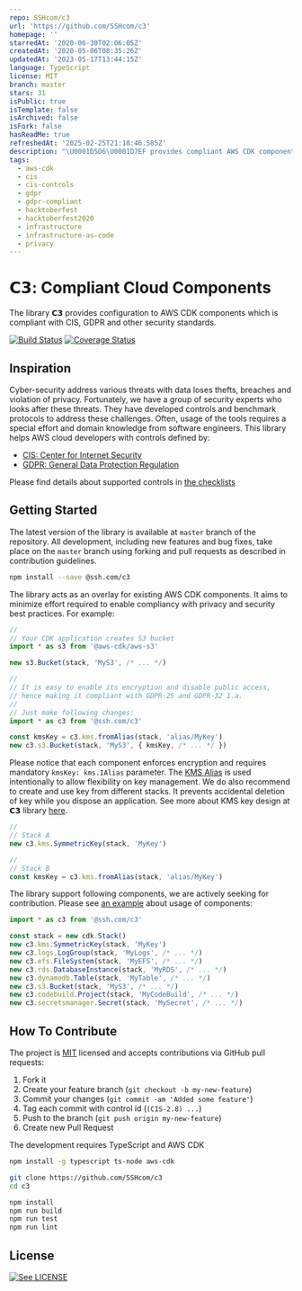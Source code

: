 ```yaml
---
repo: SSHcom/c3
url: 'https://github.com/SSHcom/c3'
homepage: ''
starredAt: '2020-06-30T02:06:05Z'
createdAt: '2020-05-06T08:35:26Z'
updatedAt: '2023-05-17T13:44:15Z'
language: TypeScript
license: MIT
branch: master
stars: 31
isPublic: true
isTemplate: false
isArchived: false
isFork: false
hasReadMe: true
refreshedAt: '2025-02-25T21:18:46.585Z'
description: "\U0001D5D6\U0001D7EF provides compliant AWS CDK components to various security standards."
tags:
  - aws-cdk
  - cis
  - cis-controls
  - gdpr
  - gdpr-compliant
  - hacktoberfest
  - hacktoberfest2020
  - infrastructure
  - infrastructure-as-code
  - privacy
---
```


# 𝗖𝟯: Compliant Cloud Components

The library 𝗖𝟯 provides configuration to AWS CDK components which is compliant with CIS, GDPR and other security standards. 

[![Build Status](https://api.travis-ci.org/SSHcom/c3.svg?branch=master)](http://travis-ci.org/SSHcom/c3)
[![Coverage Status](https://coveralls.io/repos/github/SSHcom/c3/badge.svg?branch=master)](https://coveralls.io/github/SSHcom/c3?branch=master)

## Inspiration

Cyber-security address various threats with data loses thefts, breaches and violation of privacy. Fortunately, we have a group of security experts who looks after these threats. They have developed controls and benchmark protocols to address these challenges. Often, usage of the tools requires a special effort and domain knowledge from software engineers. This library helps AWS cloud developers with controls defined by:

* [CIS: Center for Internet Security](https://www.cisecurity.org)
* [GDPR: General Data Protection Regulation](https://gdpr.eu/tag/gdpr/)

Please find details about supported controls in [the checklists](doc/checklist.md)

## Getting Started

The latest version of the library is available at `master` branch of the repository. All development, including new features and bug fixes, take place on the `master` branch using forking and pull requests as described in contribution guidelines.

```bash
npm install --save @ssh.com/c3
```

The library acts as an overlay for existing AWS CDK components. It aims to minimize effort required to enable compliancy with privacy and security best practices. For example:

```typescript
//
// Your CDK application creates S3 bucket
import * as s3 from '@aws-cdk/aws-s3'

new s3.Bucket(stack, 'MyS3', /* ... */)

//
// It is easy to enable its encryption and disable public access,
// hence making it compliant with GDPR-25 and GDPR-32 1.a.
// 
// Just make following changes:
import * as c3 from '@ssh.com/c3'

const kmsKey = c3.kms.fromAlias(stack, 'alias/MyKey')
new c3.s3.Bucket(stack, 'MyS3', { kmsKey, /* ... */ })
```

Please notice that each component enforces encryption and requires
mandatory `kmsKey: kms.IAlias` parameter. The [KMS Alias](https://docs.aws.amazon.com/kms/latest/developerguide/programming-aliases.html) is used intentionally to allow flexibility on key management. We do also recommend to create and use key from different stacks. It prevents accidental deletion of key while you dispose an application. See more about KMS key design at 𝗖𝟯 library [here](./doc/kms-key.md).

```typescript
//
// Stack A
new c3.kms.SymmetricKey(stack, 'MyKey')

// 
// Stack B
const kmsKey = c3.kms.fromAlias(stack, 'alias/MyKey')
```

The library support following components, we are actively seeking for contribution. Please see [an example](example/index.ts) about usage of components:

```typescript
import * as c3 from '@ssh.com/c3'

const stack = new cdk.Stack()
new c3.kms.SymmetricKey(stack, 'MyKey')
new c3.logs.LogGroup(stack, 'MyLogs', /* ... */)
new c3.efs.FileSystem(stack, 'MyEFS', /* ... */)
new c3.rds.DatabaseInstance(stack, 'MyRDS', /* ... */)
new c3.dynamodb.Table(stack, 'MyTable', /* ... */)
new c3.s3.Bucket(stack, 'MyS3', /* ... */)
new c3.codebuild.Project(stack, 'MyCodeBuild', /* ... */)
new c3.secretsmanager.Secret(stack, 'MySecret', /* ... */)
```

## How To Contribute

The project is [MIT](LICENSE) licensed and accepts contributions via GitHub pull requests:

1. Fork it
2. Create your feature branch (`git checkout -b my-new-feature`)
3. Commit your changes (`git commit -am 'Added some feature'`)
4. Tag each commit with control id (`(CIS-2.8) ...`)
5. Push to the branch (`git push origin my-new-feature`)
6. Create new Pull Request

The development requires TypeScript and AWS CDK

```bash
npm install -g typescript ts-node aws-cdk
```

```bash
git clone https://github.com/SSHcom/c3
cd c3

npm install
npm run build
npm run test
npm run lint
```

## License

[![See LICENSE](https://img.shields.io/github/license/SSHcom/c3.svg?style=for-the-badge)](LICENSE)
